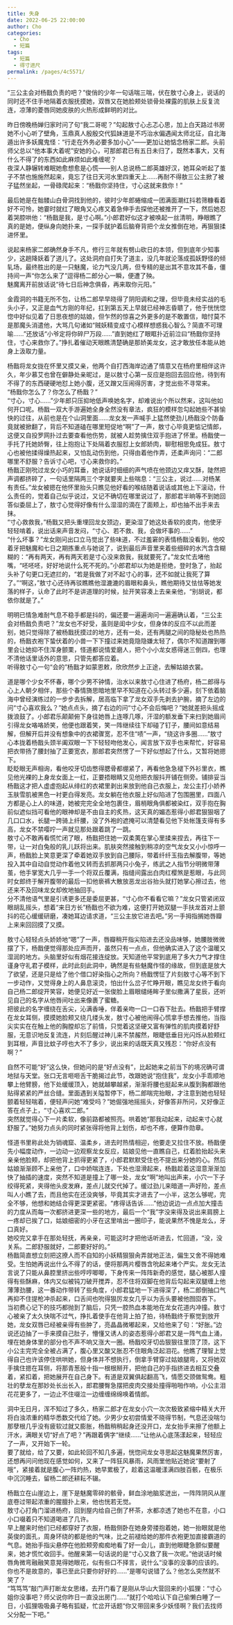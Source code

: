 ```yaml
---
title: 失身
date: 2022-06-25 22:00:00
author: Cho
categories: 
  - Cho
  - 短篇
tags: 
  - 短篇
  - 得寸进尺
permalink: /pages/4c5571/
---
```


“三公主会对杨戬负责的吧？”俊俏的少年一句话喘三喘，伏在敖寸心身上，说话的同时还不住手地隔着衣服抚摸她，双唇又在她脸颊处锁骨处裸露的肌肤上反复流连，凉薄的菱唇同她皮肤的火热形成鲜明的对比。<!-- more -->  

昨日傍晚杨婵归家时问了句“我二哥呢？”勾起敖寸心忐忑心思，加上白天路过书房她不小心听了壁角，玉鼎真人殷殷交代狐妹道是不巧治水偏遇闻太师北征，自北海遁出许多妖魔鬼怪：“行走在外务必要多加小心”——更加让她惦念杨家二郎。头前师父总以“他本事大着呢”安她的心，可那郎君已有五日未归了，既然本事大，又有什么不得了的东西如此麻烦如此难缠呢？  
夜深人静辗转难眠她愈想愈是心慌——别人总说杨二郎英雄好汉，她耳朵听起了茧子不禁也施施然起来，竟忘了往日天河水里四重天上……再耐不得敖三公主掀了被子猛然坐起，一骨碌爬起来：“杨戬你坚持住，寸心这就来救你！”

最后她是在骷髅山白骨洞找到他的，彼时少年郎蜷缩成一团满面潮红抖若筛糠看着好不可怜，她霎时就红了眼角又心疼又着急伸手去探他还被推开了一下，然后她忍着哭腔哄他：“杨戬是我，是寸心啊。”小郎君好似这才被唤起一丝清明，睁眼瞧了真的是她，便纵身向她扑来，一探手就护着后脑脊背把个龙女推倒在地，再狠狠揉进怀里。

说起来杨家二郎确然身手不凡，修行三年就有劈山砍日的本领，但到底年少知事少，这趟降妖着了道儿了。这处洞府自打失了道主，没几年就沦落成孤妖野怪的倾轧场，最终胜出的是一只魅魔，论力气没几两，但专精的是出其不意攻其不备，僵持间一声“你怎么来了”逗得杨二郎分心一瞬，便遭了殃。  
魅魔离开前放话说“待七日后神念俱昏，再来取你元阳。”

金霞洞的书籍无所不包，让杨二郎早早晓得了阴阳调和之理，但毕竟未经实战的毛头小子，又正是血气方刚的年纪，扛到第五天上早就已经神志昏聩了，他于恍恍惚惚中好似见着了日思夜想的姑娘，但乍然的惊喜之外更多的是不敢置信，暗忖莫不是那魔头消遣他，大骂几句诸如“贼妖精变成寸心模样想惑我心智么？简直不可理喻……”还放话“小爷定将你碎尸万段……”直到她红了眼眶扑近前泣曰“杨戬你坚持住，寸心来救你了。”挣扎着催动天眼瞧清楚确是那娇美龙女，这才敢放任本能从她身上汲取力量。

杨戬将龙女拢在怀里又摸又亲，他两个自打西海岸边通了情意又在杨府里相伴这许久，年少慕艾也曾在僻静处亲昵过，是以敖寸心第一反应是抱回去回应他，待到有不得了的东西硬硬地怼上她小腹，还又蹭又压闹得厉害，才觉出些不寻常来。  
“杨戬你怎么了？你怎么了杨戬？”  
“寸心，寸心……”少年郎只压抑地低声唤她名字，却难说出个所以然来，这叫他如何开口呢。杨戬一双大手游遍她全身全然没有章法，疯狂的模样忽勾起她些不甚愉快的过往，从前也是在个山洞里面……龙女发一声喊手上猛然使劲儿杨戬没个防备竟就被掀翻了，背后不知道磕在哪里短促地“啊”了一声，敖寸心毕竟更惦记情郎，这便又自投罗网扑过去要查看他伤势，就被人趁势擒住双手抱进了怀里。杨戬使一手托了托她娇臀，往上抱抱让下处隔着衣服怼上女郎娇肉，聊慰相思免成狂。敖寸心也被他揉得燥热起来，又怕乱动伤到他，只得由着他作弄，还柔声询问：“二郎哪里不舒服？告诉寸心吧，寸心来救你的。”  
杨戬正刚吮过龙女小巧的耳垂，她说话时细细的声气喷在他颈边又痒又酥，陡然把声调都挤碎了，一句话里隔两三个字就要夹上些喘息：“三公主，说过……对杨某有责任。”龙女被摁在他怀里抬头只瞧见他好看的喉结随着说话或其他上下滚动，什么责任的，觉着自己似乎说过，又记不确切在哪里说过了，那郎君半晌等不到她回答似委屈上了，敖寸心觉得好像有什么湿湿的滴在了面颊上，却也抽不出手来去抹。  
“寸心救救我，”杨戬又把头重埋回龙女颈边，更染湿了她这处香软的皮肉，他使牙轻轻啃着，说出话来声音发闷，“寸心、若不救、我，会做坏事的……”  
“什么坏事？”龙女刚问出口立马觉出了些味道，不过羞窘的表情杨戬没看到，他咬着牙把魅魔和七日之期拣重点与她说了，说到最后声音里夹着些细碎的水汽含含糊糊的：“再有两天，再有两天若是寸心没来救我，我就要死了。”龙女忙去堵他嘴，“呸呸呸，好好地说什么死不死的。”小郎君却以为她是拒绝，登时急了，抬起头补了句更口无遮拦的，“若是我做了对不起寸心的事，还不如就让我死了算了。”“啊这，”敖寸心还待再驳瞧瞧他湿漉漉的眉眼和鼻头，瞧他期待又怯怯等她发落的样子，认命了此时不是讲道理的时候，扯开笑容凑上去亲亲他，“别胡说，都依你就是了。”

明明已情急难耐气息不稳手都是抖的，偏还要一遍遍询问一遍遍确认着，“三公主会对杨戬负责吧？”龙女也不好受，虽则是闺中少女，但身体的反应不以此而差别，她只觉得除了被杨戬抚摸过的地方，还有一处，还有两腿之间的隐秘处也热热的，杨戬衣袍下蛰伏着的小兽一下下撞过来她竟隐隐嫌太轻了，偶尔不知道蹭到哪里会让她抑不住浑身颤栗，怪道都说情爱磨人，把个小小龙女惑得迷三倒四，也理不清他话里话外的意思，只管先都答应着。  
听得敖寸心一句“会的”杨戬才如蒙恩敕，欣欣然步上正途，去解姑娘衣裳。

道是哪个少女不怀春，哪个少男不钟情，治水以来敖寸心住进了杨府，杨二郎得与心上人朝夕相伴，那些个春情旖思暗地里早不知道在心头转过多少遍，刻下依着脑海中曾经演练过的一步步去拆解，居高临下拿了龙女双手先剥去护腕，摘了左边的问“寸心喜欢我么？”她点点头，摘了右边的问“寸心不会后悔吧？”她就差把头摇成拨浪鼓了。小郎君乐颠颠俯下身往她唇上连啄几啄，汗湿的额发垂下来扫到她眉间引得龙女咯咯娇笑，他便也跟着笑，笑一阵继续往下却碰了钉子，腰间如意结易解，但解开后并没有想象中的衣裙骤宽，忍不住“啧”一声，“绕这许多圈……”敖寸心本拢着杨戬头颈半阖双眼一下下轻轻吻他发心，闻言放下双手也来帮忙，好容易把衣带扬了腰封抽了正要宽衣，那郎君突然愣了一下好似想起了什么，又暂将她摁下。  
眨眨眼无声相询，看他咬牙切齿憋得腮骨都绷紧了，再看他急急褪下外衫里衣，瞧见他光裸的上身龙女面上一红，正要捂眼睛又见他把衣服抖开铺在侧旁。铺排妥当杨戬这才把人虚虚抱起从绯红的衣裙里剥出来放到他自己衣服上，龙公主打小娇养玉肤雪肌被黑色一衬更白得发亮。龙女躺在他衣服上好似陷进了包围圈里，四面八方都是心上人的味道，她被完完全全地包裹住，眉梢眼角俱都被染红，双手抱在胸前似遮似挡可看他的眼神却是不由自主的炙热，这天真的媚态惹得小郎君狠狠咽了几口口水，长腿一跨骑上纤腰，没了外袍的遮掩可以清楚看见他下处帐篷支得有多高，龙女不禁嘤咛一声就见那处跟着跳了一跳。  
敖寸心不敢再看慌忙闭了眼，杨戬把住她一双柔荑在掌心里揉来捏去，再往下一带，让一对白兔般的乳儿跃将出来。肌肤突然接触到稍凉的空气龙女又小小惊呼一声，杨戬脸上笑意更深了牵着她双手放到自己腰际，带着纤纤玉指去解腹带，等她投入其中自动自觉动作着他又转而去抓那两只小兔子，练武之人指节分明微带薄茧，他手掌宽大几乎一手一个将双丘覆满，指缝间露出白肉红樱煞是惹眼，与此同时女郎终于解开腹带的最后一扣他亵裤大散放恶龙出谷抬头就打她掌心擦过去，他还来不及回味龙女却攸地抽回手。  
分不清他语气里是引诱更多还是委屈更甚，“寸心你不看看它嘛？”龙女只管紧闭双眼胡乱摇头，想着“来日方长”杨戬也不欲为难，这便打开她双腿一手扶龙首对上颤抖的花心缓缓研磨，凑她耳边请求道，“三公主放它进去吧。”另一手拇指搁她唇瓣上来来回回摸了又摸。

敖寸心轻轻点头娇娇地“嗯”了一声，唇瓣稍开指尖陷进去还没品味够，她腰肢微微摆了下，杨戬便觉得那处应声而开，虽然只有一点点，但他确实进入了这个温暖又湿润的地方。头脑里好似有烟花接连绽放。天知道他平常到底用了多大力气才撑住谨身守礼君子模样，此时此刻此洞中，确然是有些魅魔作怪的缘故，但到底是放大了欲望，还是只是给了他个借口好染指心之所向？杨戬愣怔了片刻敖寸心等不到下一步动作，又觉得身上的人鼻息滚烫，怕出什么岔子忙睁开眼，瞧见龙女终于看向自己杨二郎绽开笑容，她便见好近一张俊脸上眉眼缱绻眸子里似撒满了星辰，还听见自己的名字从他唇间吐出来像裹了蜜糖。  
把彼此的名字缠绕在舌尖，沁满香唾，伴着亲吻一口一口吞下肚去。杨戬把手臂撑在龙女耳侧，摸摸她脸颊又绕几缕头发，敖寸心被他闹得心慌拿手想去推他，当指尖实实在在触上他的胸膛却忘了前情，只觉着这坚硬又富有弹性的肌肉摸着好舒服，无意识地反复流连，片刻后醒过神儿来不禁赧然，眼睫低垂目光闪烁从脸颊红到耳根，声音比蚊子哼也大不了多少，说出来的话既天真又残忍：“你好点没有啊？”

自然不可能“好”这么快，但她问的是“好点没有”，比起她来之前当下的境况确可谓地狱与天堂。张口无言咂咂舌干脆揭过此节，改跟她说“抱住我”，龙女小手乖顺地攀上他臂膀，他下处缓缓顶入，她就越攀越紧，渐渐将腰也挺起来从腹到胸都跟他贴得紧紧的严丝合缝。里面遇到关隘暂停下，杨二郎喘完抬眼，才注意到她也轻轻颤着轻轻喘着，便轻声问她“难受吗？”她倔强地摇摇头，好像答非所问，又好像正答在点子上，“寸心喜欢二郎。”  
突然就觉得心下一片柔软，像前路都被照亮。哄着她“那我动起来，动起来寸心就舒服了。”她努力点头的同时紧张得将他背上划伤，却也不疼，便算作勋章。

怪道书里称此处为销魂窟、温柔乡，进去时热情相迎，他要走又拉住不放。杨戬便先小幅度动作，一边动一边观察龙女反应，姑娘见他一直瞧自己，红着脸抬起头来亲亲他脸颊，却把他背上抓得更紧了，小郎君默默受住也不提出来分她的心。然后姑娘渐渐顾不上亲他了，口中娇喘连连，下处也湿滑起来，杨戬趁着这湿意渐渐加快了抽插的速度，突然不知道是撞上了哪一处，龙女“啊”地叫出声来，小穴一下子绞得死紧，夹得他头皮发麻，差点儿就交代掉了。缓过劲儿来暗道一声好险，差点叫人小瞧了去，而且他实在还没爽够，毕竟其实才进去了一小半，这怎么够呢，完全不够，他想和她结合得更深更紧密。“疼得话告诉……”他边说边一点点加大撞击的力度从而每一次都挤进更深一些的地方，最后一个“我”字没来得及说出来肩膀上一疼却已挨了口，姑娘细密的小牙在这里啃出一圈印子，能说果然不愧是龙么，牙口真好。  
她咬完又拿手在那处轻抚，再亲亲，可能这时才把他话听进去，忙回道，“没，没关系。二郎舒服就好，二郎要好好的。”  
杨戬简直想立刻把这撩人而不自知的小妖精狠狠肏弄就地正法，偏生又舍不得她难受。生怕她再说出什么不得了的话，便将那两片樱唇含吮起来堵个严实。龙女无法言说了只能从鼻腔里挤出些哼哼唧唧，下身传来一阵阵新奇的感觉，腿心被那人撞得有些酥麻，体内又似被钝刀破开搅弄，忍不住将双脚在他背后勾起来双腿缠上他薄薄劲腰，这一番动作带转了些角度，小郎君猛地一下进得深了，杨二郎倒抽口气再抑不住提枪冲杀起来，口舌间也吮得狠厉龙女几乎以为舌头要被他囫囵吞下。  
当初费心记下的技巧都抛到了脑后，只凭一腔热血本能地在龙女花道内冲撞。敖寸心被亲了太久快喘不过气，挣扎着使手在他背上拍了拍，待杨戬终于察觉到放开她，龙女双唇已经被亲得有些肿了，亮晶晶微嘟起来，又给他来了句：“好胀。”边说还边抽了一手来摸自己肚子，懵懂又诱人的姿态惹得小郎君又是一阵气血上涌，埋在她身体里的部分也不声不响又涨大一圈。杨戬咬牙切齿狠狠往里顶了顶，这下小公主完完全全被占满了，腹心里又酸又胀忍不住眼角泛起泪花。他瞧了理智上觉得自己也许该停住哄哄她，但身体并不想执行，倒拿手臂穿过姑娘腿弯，又将她双手擒住摁在耳侧，将那青葱般十指一根根掰开，把他自己的手指挤进去相互交叠着，紧扣着，把她展开在自己身下。有道是双翼俱起翻高飞，情愿交颈做鸳鸯。粗壮的孽龙在那妙处长出长入，郎君腰臀急摆把皮肉交接处撞得啪啪作响，小公主泪花花更多了，一边止不住啜泣一边缠缠绵绵唤着情郎。

洞中无日月，浑不知过了多久，杨家二郎才在龙女小穴一次次极致紧缩中精关大开将白浊浓重的精华悉数交代给了她。少男少女初尝情爱不晓得节制，气息还没喘匀那孽根几乎没有疲软过就又膨胀，杨戬稍稍起身还没开口，龙女抬手来擦了他额上汗水，满眼关切“好点了吧？”再跟着俩字“继续……”让他从心底荡漾起来，轻轻应了一声，又开始下一轮。  
要了就给，给了又要，如此轮回不知几多遍，恍惚间龙女寻思起这魅魔果然厉害，还想再问问他现在感觉如何，又来了一阵狂风暴雨，风雨里他贴近她说“要射了哦”，紧接着就是腹心一阵灼热，她早累极了，趁着这温暖漾满四肢百骸，在极乐中沉沉睡去，留杨二郎还耕耘不辍。

杨戬立在山崖边上，崖下是魅魔零碎的骸骨，鲜血涂地脑浆迸出，一阵阵阴风从崖底卷过带起浓重的腥膻扑上来，他也恍若无觉。  
敖寸心打角门溜进杨府，回到屋内给自己倒了杯茶，水都凉透了她也不在意，小口小口啜着只不知道喝进了几许。  
早上醒来时他们已经都穿好了衣服，杨戬侧卧在她身旁搂抱着她，她一抬眼就是他英俊的面孔，周身环绕的都是他的气味，比之前褪给她的那件衣袍更加直接霸道的气息。她抬手指尖悬停在他脸颊旁痴痴地看了好一会儿，直到他眼睫急颤似要醒来，她才慌忙收回手。他醒来第一句话说的是“寸心又救了我一次呢。”他说话时候唇角微弯融融笑意晃得她眼花，似有些口不择言，说什么“没事的没事的应该的。你也不是故意的，事已至此只要你好好的……”是哪句说错了么？他怎么突然就不笑了？  
“笃笃笃”敲门声打断龙女思绪，去开门看了是刚从华山大营回来的小狐狸：“寸心姐你没事吧？师父说你昨日一直没出房门……”就打个哈哈认下自己偷懒白睡了一日，小狐狸吸吸鼻子略有狐疑，忙岔开话题“你又带回来多少妖怪啊？我们去找师父分配一下吧。”
